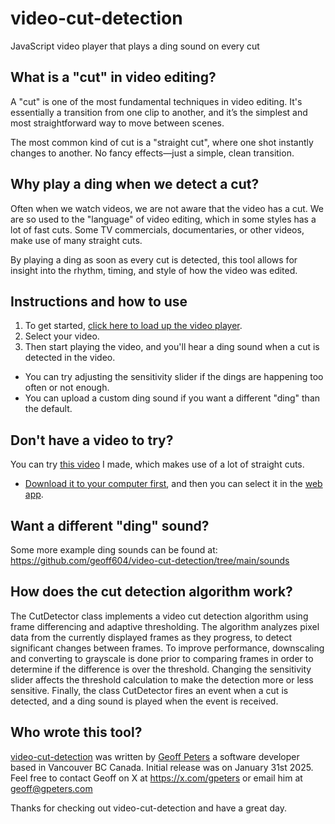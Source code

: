 # video-cut-detection
JavaScript video player that plays a ding sound on every cut

## What is a "cut" in video editing?
A "cut" is one of the most fundamental techniques in video editing.
It's essentially a transition from one clip to another, and it’s the simplest
and most straightforward way to move between scenes.

The most common kind of cut is a "straight cut", where one shot instantly changes
to another. No fancy effects—just a simple, clean transition.

## Why play a ding when we detect a cut?
Often when we watch videos, we are not aware that the video has a cut.
We are so used to the "language" of video editing, which in some styles has a lot
of fast cuts. Some TV commercials, documentaries, or other videos, make use of
many straight cuts.

By playing a ding as soon as every cut is detected, this tool allows for insight
into the rhythm, timing, and style of how the video was edited.

## Instructions and how to use
1. To get started, [click here to load up the video player](https://geoff604.github.io/video-cut-detection/).
2. Select your video.
3. Then start playing the video, and you'll hear a ding sound when a cut is detected in the video.

- You can try adjusting the sensitivity slider if the dings are happening too often or not enough.
- You can upload a custom ding sound if you want a different "ding" than the default.

## Don't have a video to try?
You can try [this video](https://geoff604.github.io/video-cut-detection/videos/Awesome%20Food%20at%20Lonsdale%20Quay%20Market%20in%20North%20Vancouver%20BC%20Canada%20-%20geoffmobile.mp4) I made, which makes use of a lot of straight cuts.
- [Download it to
your computer first](https://geoff604.github.io/video-cut-detection/videos/Awesome%20Food%20at%20Lonsdale%20Quay%20Market%20in%20North%20Vancouver%20BC%20Canada%20-%20geoffmobile.mp4), and then you can select it in the [web app](https://geoff604.github.io/video-cut-detection/).

## Want a different "ding" sound?
Some more example ding sounds can be found at:
https://github.com/geoff604/video-cut-detection/tree/main/sounds

## How does the cut detection algorithm work?
The CutDetector class implements a video cut detection algorithm using frame differencing and adaptive thresholding.
The algorithm analyzes pixel data from the currently displayed frames as they progress, to detect significant changes between frames.
To improve performance, downscaling and converting to grayscale is done prior to comparing frames in order to
determine if the difference is over the threshold.
Changing the sensitivity slider affects the threshold calculation to make the detection more or less sensitive.
Finally, the class CutDetector fires an event when a cut is detected, and a ding sound is played when the
event is received.

## Who wrote this tool?
[video-cut-detection](https://github.com/geoff604/video-cut-detection/) was written by [Geoff Peters](https://github.com/geoff604/) a software developer based in Vancouver BC Canada.
Initial release was on January 31st 2025.
Feel free to contact Geoff on X at https://x.com/gpeters or email him at geoff@gpeters.com

Thanks for checking out video-cut-detection and have a great day.
